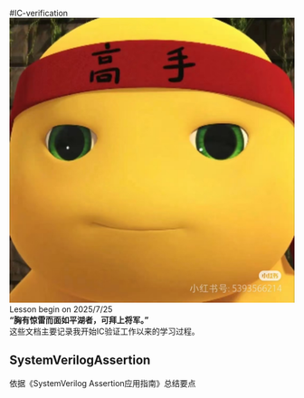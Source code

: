 #IC-verification
![本地路径](.\\images\\奶龙.jpg "相对路径演示,上一级目录")
Lesson begin on 2025/7/25  
**“胸有惊雷而面如平湖者，可拜上将军。”**  
这些文档主要记录我开始IC验证工作以来的学习过程。  
## SystemVerilogAssertion
依据《SystemVerilog Assertion应用指南》总结要点

